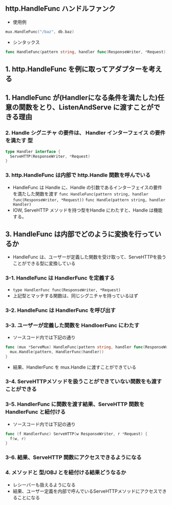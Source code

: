 
## http.HandleFunc ハンドルファンク
* 使用例
```go
mux.HandleFunc("/baz", db.baz)
```
* シンタックス
```go
func HandleFunc(pattern string, handler func(ResponseWriter, *Request))
```





## 1. http.HandleFunc を例に取ってアダプターを考える
## 1. HandleFunc が(Handlerになる条件を満たした)任意の関数をとり、ListenAndServe に渡すことができる理由

### 2. Handle シグニチャ の要件は、 Handler インターフェイス の要件を満たす 型
```go
type Handler interface {
  ServeHTTP(ResponseWriter, *Request)
}
```

### 3. http.HandleFunc は内部で http.Handle 関数を呼んでいる
* HandleFunc は Handle に、Handle の引数であるインターフェイスの要件を満たした関数を渡す
`func HandleFunc(pattern string, handler func(ResponseWriter, *Request))`
`func Handle(pattern string, handler Handler)`
* IOW, ServeHTTP メソッドを持つ型をHandle にわたすと、Handle は機能する。

## 3. HandleFunc は内部でどのように変換を行っているか
* HandleFunc は、ユーザーが定義した関数を受け取って、ServeHTTPを扱うことができる型に変換している

### 3-1. HandleFunc は HandlerFunc を定義する
* `type HandlerFunc func(ResponseWriter, *Request)`
* 上記型とマッチする関数は、同じシグニチャを持っているはず

### 3-2. HandleFunc は HandlerFunc を呼び出す

### 3-3. ユーザーが定義した関数を HandloerFunc にわたす
* ソースコード内では下記の通り
```go
func (mux *ServeMux) HandleFunc(pattern string, handler func(ResponseWriter, *Request)) {
  mux.Handle(pattern, HandlerFunc(handler))
}
```
* 結果、HandlerFunc を mux.Handle に渡すことができている

### 3-4. ServeHTTPメソッドを扱うことができていない関数をも渡すことができる

### 3-5. HandlerFunc に関数を渡す結果、ServeHTTP 関数を HandlerFunc と紐付ける
* ソースコード内では下記の通り
```go
func (f HandlerFunc) ServeHTTP(w ResponseWriter, r *Request) {
  f(w, r)
}
```

### 3-6. 結果、ServeHTTP 関数にアクセスできるようになる

### 4. メソッドと 型/OBJ とを紐付ける結果どうなるか
* レシーバーも扱えるようになる
* 結果、ユーザー定義を内部で呼んでいるServeHTTPメソッドにアクセスできることになる
